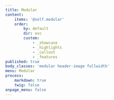 ```yaml
---
title: Modular
content:
    items: '@self.modular'
    order:
        by: default
        dir: asc
        custom:
            - _showcase
            - _highlights
            - _callout
            - _features
published: true
body_classes: 'modular header-image fullwidth'
menu: Modular
process:
    markdown: true
    twig: false
onpage_menu: false
---
```


